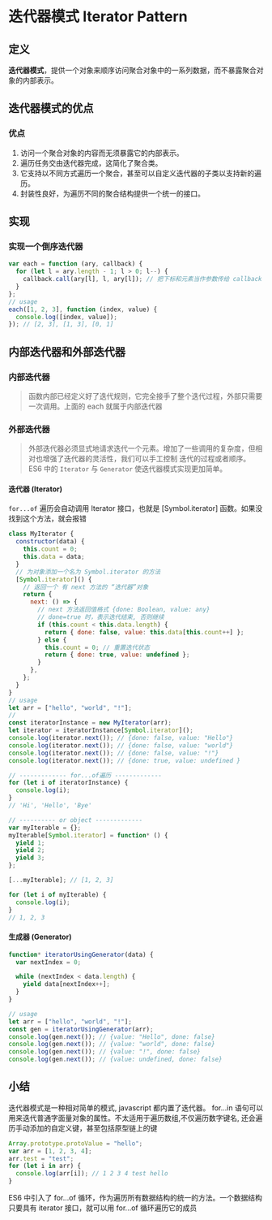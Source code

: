 # 迭代器模式 Iterator Pattern

## 定义

**迭代器模式**，提供一个对象来顺序访问聚合对象中的一系列数据，而不暴露聚合对象的内部表示。

## 迭代器模式的优点

### 优点

1. 访问一个聚合对象的内容而无须暴露它的内部表示。
2. 遍历任务交由迭代器完成，这简化了聚合类。
3. 它支持以不同方式遍历一个聚合，甚至可以自定义迭代器的子类以支持新的遍历。
4. 封装性良好，为遍历不同的聚合结构提供一个统一的接口。

## 实现

### 实现一个倒序迭代器

```javascript
var each = function (ary, callback) {
  for (let l = ary.length - 1; l > 0; l--) {
    callback.call(ary[l], l, ary[l]); // 把下标和元素当作参数传给 callback 函数
  }
};
// usage
each([1, 2, 3], function (index, value) {
  console.log([index, value]);
}); // [2, 3], [1, 3], [0, 1]
```

## 内部迭代器和外部迭代器

### 内部迭代器

> 函数内部已经定义好了迭代规则，它完全接手了整个迭代过程，外部只需要一次调用。上面的 each 就属于内部迭代器

### 外部迭代器

> 外部迭代器必须显式地请求迭代一个元素。增加了一些调用的复杂度，但相对也增强了迭代器的灵活性，我们可以手工控制 迭代的过程或者顺序。
> ES6 中的 `Iterator` 与 `Generator` 使迭代器模式实现更加简单。

#### 迭代器 (Iterator)

`for...of` 遍历会自动调用 Iterator 接口，也就是 [Symbol.iterator] 函数。如果没找到这个方法，就会报错

```javascript
class MyIterator {
  constructor(data) {
    this.count = 0;
    this.data = data;
  }
  // 为对象添加一个名为 Symbol.iterator 的方法
  [Symbol.iterator]() {
    // 返回一个 有 next 方法的 “迭代器”对象
    return {
      next: () => {
        // next 方法返回值格式 {done: Boolean, value: any}
        // done=true 时，表示迭代结束, 否则继续
        if (this.count < this.data.length) {
          return { done: false, value: this.data[this.count++] };
        } else {
          this.count = 0; // 重置迭代状态
          return { done: true, value: undefined };
        }
      },
    };
  }
}
// usage
let arr = ["hello", "world", "!"];
//
const iteratorInstance = new MyIterator(arr);
let iterator = iteratorInstance[Symbol.iterator]();
console.log(iterator.next()); // {done: false, value: "Hello"}
console.log(iterator.next()); // {done: false, value: "world"}
console.log(iterator.next()); // {done: false, value: "!"}
console.log(iterator.next()); // {done: true, value: undefined }

// ------------- for...of遍历 -------------
for (let i of iteratorInstance) {
  console.log(i);
}
// 'Hi', 'Hello', 'Bye'

// ---------- or object -------------
var myIterable = {};
myIterable[Symbol.iterator] = function* () {
  yield 1;
  yield 2;
  yield 3;
};

[...myIterable]; // [1, 2, 3]

for (let i of myIterable) {
  console.log(i);
}
// 1, 2, 3
```

#### 生成器 (Generator)

```javascript
function* iteratorUsingGenerator(data) {
  var nextIndex = 0;

  while (nextIndex < data.length) {
    yield data[nextIndex++];
  }
}

// usage
let arr = ["hello", "world", "!"];
const gen = iteratorUsingGenerator(arr);
console.log(gen.next()); // {value: "Hello", done: false}
console.log(gen.next()); // {value: "world", done: false}
console.log(gen.next()); // {value: "!", done: false}
console.log(gen.next()); // {value: undefined, done: false}
```

## 小结

迭代器模式是一种相对简单的模式, javascript 都内置了迭代器。
for...in 语句可以用来迭代普通字面量对象的属性。不太适用于遍历数组,不仅遍历数字键名, 还会遍历手动添加的自定义键，甚至包括原型链上的键

```javascript
Array.prototype.protoValue = "hello";
var arr = [1, 2, 3, 4];
arr.test = "test";
for (let i in arr) {
  console.log(arr[i]); // 1 2 3 4 test hello
}
```

ES6 中引入了 for...of 循环，作为遍历所有数据结构的统一的方法。一个数据结构只要具有 iterator 接口，就可以用 for...of 循环遍历它的成员
